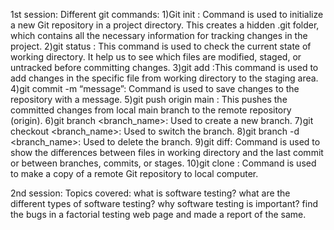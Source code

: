 1st session:
Different git commands:
1)Git init : Command is used to initialize a new Git repository in a project directory. This creates a hidden .git folder, which contains all the necessary information for tracking changes in the project.
2)git status : This command is used to check the current state of working directory. It help us to see which files are modified, staged, or untracked before committing changes.
3)git add <file name>:This command is used to add changes in the specific file from working directory to the staging area.
4)git commit -m “message”: Command is used to save changes to the repository with a message.
5)git push origin main : This pushes the committed changes from local main branch to the remote repository (origin).
6)git branch <branch_name>: Used to create a new branch.
7)git checkout <branch_name>: Used to switch the branch.
8)git branch -d <branch_name>: Used to delete the branch.
9)git diff: Command is used to show the differences between files in working directory and the last commit or between branches, commits, or stages.
10)git clone <repository-url>: Command is used to make a copy of a remote Git repository to local computer.

2nd session:
Topics covered:
what is software testing?
what are the different types of software testing?
why software testing is important?
find the bugs in a factorial testing web page and made a report of the same.